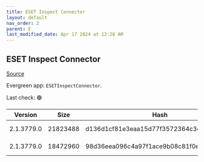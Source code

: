 ```yaml
---
title: ESET Inspect Connector
layout: default
nav_order: 2
parent: E
last_modified_date: Apr 17 2024 at 12:28 AM
---
```


## ESET Inspect Connector

[Source](https://www.eset.com/int/business/download/inspect/)

Evergreen app: `ESETInspectConnector`. 

Last check: 🟢

| Version    | Size     | Hash                                     | Language | Architecture | Type | URI                                                                                                                                                                                                        |
| ---------- | -------- | ---------------------------------------- | -------- | ------------ | ---- | ---------------------------------------------------------------------------------------------------------------------------------------------------------------------------------------------------------- |
| 2.1.3779.0 | 21823488 | d136d1cf81e3eaa15d77f3572364c3c11c6faf22 | en_US    | x64          | msi  | [https://repository.eset.com/v1/com/eset/apps/business/eei/agent/v2/2.1.3779.0/ei_connector_nt64.msi](https://repository.eset.com/v1/com/eset/apps/business/eei/agent/v2/2.1.3779.0/ei_connector_nt64.msi) |
| 2.1.3779.0 | 18472960 | 98d36eea096c4a97f1ace9b08c81f0e02e481206 | en_US    | x86          | msi  | [https://repository.eset.com/v1/com/eset/apps/business/eei/agent/v2/2.1.3779.0/ei_connector_nt32.msi](https://repository.eset.com/v1/com/eset/apps/business/eei/agent/v2/2.1.3779.0/ei_connector_nt32.msi) |
